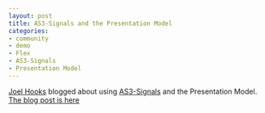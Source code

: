 ```yaml
---
layout: post
title: AS3-Signals and the Presentation Model
categories: 
- community
- demo
- Flex
- AS3-Signals
- Presentation Model
---
```

[Joel Hooks](http://joelhooks.com/) blogged about using [AS3-Signals](http://github.com/robertpenner/as3-signals) and the Presentation Model. [The blog post is here](http://joelhooks.com/2010/01/16/robotlegs-image-gallery-example-using-as3-signals-and-the-presentation-model/)
